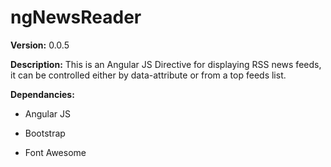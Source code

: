 ngNewsReader
============

**Version:** 0.0.5

**Description:** This is an Angular JS Directive for displaying RSS news feeds,
it can be controlled either by data-attribute or from a top feeds list.

**Dependancies:**

-   Angular JS

-   Bootstrap

-   Font Awesome
